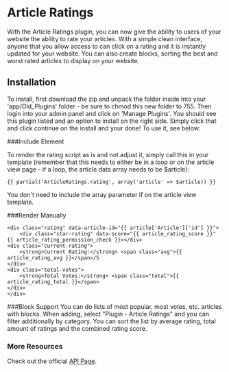 # Article Ratings

With the Article Ratings plugin, you can now give the ability to users of your website the ability to rate your articles. With a simple clean interface, anyone that you allow access to can click on a rating and it is instantly updated for your website. You can also create blocks, sorting the best and worst rated articles to display on your website.

## Installation

To install, first download the zip and unpack the folder inside into your 'app/Old_Plugins' folder - be sure to chmod this new folder to 755. Then login into your admin panel and click on 'Manage Plugins'. You should see this plugin listed and an option to install on the right side. Simply click that and click continue on the install and your done!
To use it, see below:

###Include Element

To render the rating script as is and not adjust it, simply call this in your template (remember that this needs to either be in a loop or on the article view page - if a loop, the article data array needs to be $article):

    {{ partial('ArticleRatings.rating', array('article' => $article)) }}

You don't need to include the array parameter if on the article view template.

###Render Manually

    <div class="rating" data-article-id="{{ article['Article']['id'] }}">
        <div class="star-rating" data-score="{{ article_rating_score }}" {{ article_rating_permission_check }}></div>
    <div class="current-rating">
        <strong>Current Rating:</strong> <span class="avg">{{ article_rating_avg }}</span>/5
    </div>
    <div class="total-votes">
        <strong>Total Votes:</strong> <span class="total">{{ article_rating_total }}</span>
    </div>
    </div>

###Block Support
You can do lists of most popular, most votes, etc. articles with blocks. When adding, select "Plugin - Article Ratings" and you can filter additionally by category. You can sort the list by average rating,
total amount of ratings and the combined rating score.

### More Resources

Check out the official [API Page](http://api.adaptcms.com/plugin/article-ratings).